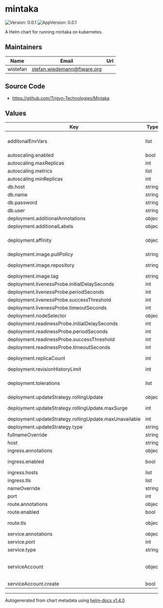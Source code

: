 # mintaka

![Version: 0.0.1](https://img.shields.io/badge/Version-0.0.1-informational?style=flat-square) ![AppVersion: 0.0.1](https://img.shields.io/badge/AppVersion-0.0.1-informational?style=flat-square)

A Helm chart for running mintaka on kubernetes.

## Maintainers

| Name | Email | Url |
| ---- | ------ | --- |
| wistefan | stefan.wiedemann@fiware.org |  |

## Source Code

* <https://github.com/Trigyn-Technologies/Mintaka>

## Values

| Key | Type | Default | Description |
|-----|------|---------|-------------|
| additonalEnvVars | list | `[]` | a list of additional env vars to be set, check the mintaka docu for all available options ref: https://github.com/Trigyn-Technologies/Mintaka |
| autoscaling.enabled | bool | `false` | should autoscaling be enabled for mintaka |
| autoscaling.maxReplicas | int | `10` | maximum number of running pods |
| autoscaling.metrics | list | `[]` | metrics to react on |
| autoscaling.minReplicas | int | `1` | minimum number of running pods |
| db.host | string | `"timescaledb-postgresql"` | host of the database to be used |
| db.name | string | `"mintaka"` | name of the db to be used |
| db.password | string | `"pass"` | password for connecting the database |
| db.user | string | `"postgres"` | user for connecting the database |
| deployment.additionalAnnotations | object | `{}` | additional annotations for the deployment, if required |
| deployment.additionalLabels | object | `{}` | additional labels for the deployment, if required |
| deployment.affinity | object | `{}` | affinity template ref: https://kubernetes.io/docs/concepts/configuration/assign-pod-node/#affinity-and-anti-affinity |
| deployment.image.pullPolicy | string | `"IfNotPresent"` | specification of the image pull policy |
| deployment.image.repository | string | `"wistefan/mintaka"` | mintaka image name ref: https://hub.docker.com/r/wistefan/mintaka |
| deployment.image.tag | string | `"latest"` | tag of the image to be used |
| deployment.livenessProbe.initialDelaySeconds | int | `30` |  |
| deployment.livenessProbe.periodSeconds | int | `10` |  |
| deployment.livenessProbe.successThreshold | int | `1` |  |
| deployment.livenessProbe.timeoutSeconds | int | `30` |  |
| deployment.nodeSelector | object | `{}` |  |
| deployment.readinessProbe.initialDelaySeconds | int | `31` |  |
| deployment.readinessProbe.periodSeconds | int | `10` |  |
| deployment.readinessProbe.successThreshold | int | `1` |  |
| deployment.readinessProbe.timeoutSeconds | int | `30` |  |
| deployment.replicaCount | int | `1` | initial number of target replications, can be different if autoscaling is enabled |
| deployment.revisionHistoryLimit | int | `3` | number of old replicas to be retained |
| deployment.tolerations | list | `[]` | tolerations template ref: ref: https://kubernetes.io/docs/concepts/configuration/taint-and-toleration/ |
| deployment.updateStrategy.rollingUpdate | object | `{"maxSurge":1,"maxUnavailable":0}` | new pods will be added gradually |
| deployment.updateStrategy.rollingUpdate.maxSurge | int | `1` | number of pods that can be created above the desired amount while updating |
| deployment.updateStrategy.rollingUpdate.maxUnavailable | int | `0` | number of pods that can be unavailable while updating |
| deployment.updateStrategy.type | string | `"RollingUpdate"` | type of the update |
| fullnameOverride | string | `""` | option to override the fullname config in the _helpers.tpl |
| host | string | `"http://localhost"` | host where mintaka is available at |
| ingress.annotations | object | `{}` | annotations to be added to the ingress |
| ingress.enabled | bool | `false` | should there be an ingress to connect mintaka with the public internet |
| ingress.hosts | list | `[]` |  |
| ingress.tls | list | `[]` |  |
| nameOverride | string | `""` | option to override the name config in the _helpers.tpl |
| port | int | `5000` | port that the mintaka container uses |
| route.annotations | object | `{}` | annotations to be added to the route |
| route.enabled | bool | `false` |  |
| route.tls | object | `{}` | host to be used host: localhost -- tls configuration for the route |
| service.annotations | object | `{}` | addtional annotations, if required |
| service.port | int | `8080` | port to be used by the service |
| service.type | string | `"ClusterIP"` | service type |
| serviceAccount | object | `{"create":false}` | if a mintaka specific service account should be used, it can be configured here ref: https://kubernetes.io/docs/tasks/configure-pod-container/configure-service-account/ |
| serviceAccount.create | bool | `false` | specifies if the account should be created |

----------------------------------------------
Autogenerated from chart metadata using [helm-docs v1.4.0](https://github.com/norwoodj/helm-docs/releases/v1.4.0)
